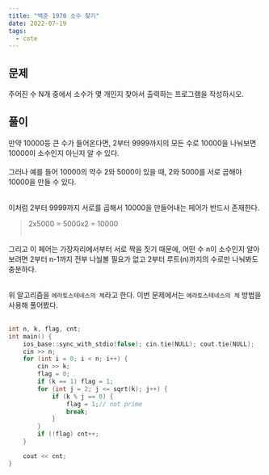 ```yaml
---
title: "백준 1978 소수 찾기"
date: 2022-07-19
tags:
  - cote
---
```


## 문제

주어진 수 N개 중에서 소수가 몇 개인지 찾아서 출력하는 프로그램을 작성하시오.

## 풀이

만약 10000등 큰 수가 들어온다면, 2부터 9999까지의 모든 수로 10000을 나눠보면 10000이 소수인지 아닌지 알 수 있다.<br/><br/>
그러나 예를 들어 10000의 약수 2와 5000이 있을 때,
2와 5000를 서로 곱해야 10000을 만들 수 있다.<br/><br/>

이처럼 2부터 9999까지 서로를 곱해서 10000을 만들어내는 페어가 반드시 존재한다.

> 2x5000 = 5000x2 = 10000
> <br/><br/>

그리고 이 페어는 가장자리에서부터 서로 짝을 짓기 때문에,
어떤 수 n이 소수인지 알아보려면 2부터 n-1까지 전부 나눨볼 필요가 없고 2부터 루트(n)까지의 수로만 나눠봐도 충분하다.
<br/><br/>

위 알고리즘을 `에라토스테네스의 체`라고 한다. 이번 문제에서는 `에라토스테네스의 체` 방법을 사용해 풀어봤다.<br/><br/>

```cpp
int n, k, flag, cnt;
int main() {
	ios_base::sync_with_stdio(false); cin.tie(NULL); cout.tie(NULL);
	cin >> n;
	for (int i = 0; i < n; i++) {
		cin >> k;
		flag = 0;
		if (k == 1) flag = 1;
		for (int j = 2; j <= sqrt(k); j++) {
			if (k % j == 0) {
				flag = 1;// not prime
				break;
			}
		}
		if (!flag) cnt++;
	}

	cout << cnt;
}
```
